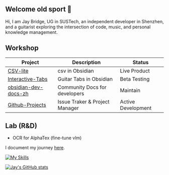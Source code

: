 ## Welcome old sport 👋

Hi, I am Jay Bridge, UG in SUSTech, an independent developer in Shenzhen, and a guitarist exploring the intersection of code, music, and personal knowledge management.


## Workshop

| Project              | Description                         | Status                |
|----------------------|-------------------------------------|-----------------------|
| [CSV-lite](https://github.com/LIUBINfighter/csv-lite)             | csv in Obsidian                     | Live Product          |
| [Interactive-Tabs](https://github.com/LIUBINfighter/interactive-tabs)    | Guitar Tabs in Obsidian             | Beta Testing          |
| [obsidian-dev-docs-zh](https://github.com/LIUBINfighter/obsidian-dev-docs-zh) | Community Docs for developers       | Maintain              |
| [Github-Projects](https://github.com/LIUBINfighter/Github-Projects)| Issue Traker & Project Manager | Active Development  |
## Lab (R&D)

- OCR for AlphaTex (fine-tune vlm)

<!--
## Building agents in obsidian!

🧩 Obsidian plugins developer.

🎨 Enjoy creating beautiful and modern front-end interfaces.

🌐 Building single-page applications.

✨ Learning to build Agentic Apps with Langchain.

On my blog, I share course materials, development logs, personal reflections, and trading notes. 

Feel free to stop by [here](https://liubinfighter.github.io/Blog/) and have a look.

**Believe in the green light.**
-->

I document my journey [here](https://liubinfighter.github.io/Blog/).

[![My Skills](https://skillicons.dev/icons?i=obsidian,js,ts,html,css,git,github,python,md,aws,ubuntu,texmacs,langchain)](https://skillicons.dev)

[![Jay's GitHub stats](https://github-readme-stats.vercel.app/api?username=LIUBINfighter)](https://github.com/anuraghazra/github-readme-stats)


<!--
|  25.3-today    | |  Independent Developer  |
| --- | --- | --- |
|  ~~25.2-25.3~~   |  ~~@LiiiLabs~~   | ~~Intern~~ |
|  24.10-25.2   |   @PoliAI   | Intern |
|    23.10-24.4  |  @ARTINX   |  c++/opencv developer |
-->

<!--
**LIUBINfighter/LIUBINfighter** is a ✨ _special_ ✨ repository because its `README.md` (this file) appears on your GitHub profile.

Here are some ideas to get you started:

- 🔭 I’m currently working on ...
- 🌱 I’m currently learning ...  
- 👯 I’m looking to collaborate on ...
- 🤔 I’m looking for help with ...
- 💬 Ask me about ...
- 📫 How to reach me: ...
- 😄 Pronouns: ...
- ⚡ Fun fact: ...
-->
